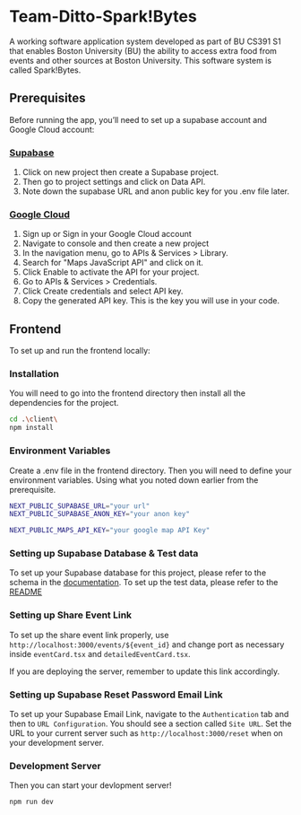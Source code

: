# Team-Ditto-Spark!Bytes 
A working software application system developed as part of BU CS391 S1 that enables Boston University (BU) the ability to access extra food from events and other sources at Boston University. This software system is called Spark!Bytes.

## Prerequisites

Before running the app, you’ll need to set up a supabase account and Google Cloud account:

### [Supabase](https://supabase.com)

1. Click on new project then create a Supabase project.
2. Then go to project settings and click on Data API.
3. Note down the supabase URL and anon public key for you .env file later.

### [Google Cloud](https://cloud.google.com/)
1. Sign up or Sign in your Google Cloud account
2. Navigate to console and then create a new project
3. In the navigation menu, go to APIs & Services > Library.
4. Search for "Maps JavaScript API" and click on it.
5. Click Enable to activate the API for your project.
6. Go to APIs & Services > Credentials.
7. Click Create credentials and select API key.
8. Copy the generated API key. This is the key you will use in your code.

## Frontend

To set up and run the frontend locally:

### Installation

You will need to go into the frontend directory then install all the dependencies for the project.

```bash
cd .\client\
npm install
```

### Environment Variables

Create a .env file in the frontend directory. Then you will need to define your environment variables. Using what you noted down earlier from the prerequisite.

```bash
NEXT_PUBLIC_SUPABASE_URL="your url"
NEXT_PUBLIC_SUPABASE_ANON_KEY="your anon key"

NEXT_PUBLIC_MAPS_API_KEY="your google map API Key"
```

### Setting up Supabase Database & Test data

To set up your Supabase database for this project, please refer to the schema in the [documentation](./Documentation.pdf). To set up the test data, please refer to the [README](/testdata/README.md)

### Setting up Share Event Link

To set up the share event link properly, use ```http://localhost:3000/events/${event_id}``` and change port as necessary inside ```eventCard.tsx``` and ```detailedEventCard.tsx```. 

If you are deploying the server, remember to update this link accordingly. 

### Setting up Supabase Reset Password Email Link

To set up your Supabase Email Link, navigate to the ```Authentication``` tab and then to ```URL Configuration```. You should see a section called ```Site URL```. Set the URL to your current server such as ```http://localhost:3000/reset``` when on your development server. 

### Development Server

Then you can start your devlopment server!

```bash
npm run dev
```
